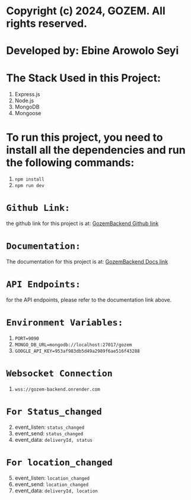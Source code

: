 # Copyright (c) 2024, GOZEM. All rights reserved.

# Developed by: Ebine Arowolo Seyi

# The Stack Used in this Project:
1. Express.js
2. Node.js
3. MongoDB
4. Mongoose


# To run this project, you need to install all the dependencies and run the following commands:

1. `npm install`
2. `npm run dev`

# `Github Link:` 
the github link for this project is at:  [GozemBackend Github link](https://github.com/Arosebine/gozem-backend.git)


# `Documentation:`
The documentation for this project is at:  [GozemBackend Docs link](https://documenter.getpostman.com/view/18447128/2sA3kVmgvt)


# `API Endpoints:`
for the API endpoints, please refer to the documentation link above.

# `Environment Variables:`
1. `PORT=9090`
2. `MONGO_DB_URL=mongodb://localhost:27017/gozem`
3. `GOOGLE_API_KEY=953af983db5d49a2989f6ae516f43288`


# `Websocket Connection`
1. `wss://gozem-backend.onrender.com`

# `For Status_changed`
2. event_listen: `status_changed`
3. event_send: `status_changed`
4. event_data: `deliveryId, status`


# `For location_changed`
5. event_listen: `location_changed`
6. event_send: `location_changed`
7. event_data: `deliveryId, location`
